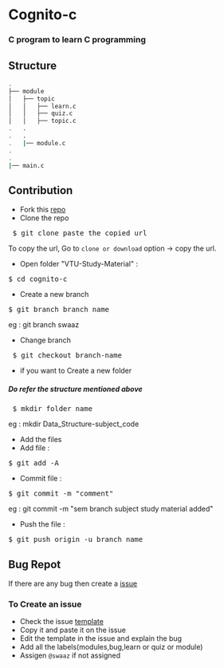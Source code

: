 # Cognito-c
### C program to learn C programming
## Structure
```sh
.
├── module
│   ├── topic
│   │   ├── learn.c
│   │   ├── quiz.c
│   │   ├── topic.c
.   . 
.   .    
.   |── module.c
.
.
|── main.c

 ```
## Contribution
- Fork this [repo](https://github.com/swaaz/cognito-c)
- Clone the repo 
<pre> $ git clone paste_the_copied_url</pre>
To copy the url, Go to ` clone or download `  option -> copy the url.
- Open folder "VTU-Study-Material"  :
<pre>$ cd cognito-c</pre>
- Create a new branch

<pre>$ git branch branch_name</pre>
eg : git branch swaaz
- Change branch
<pre> $ git checkout branch-name</pre>
- if you want to Create a new folder  
##### Do refer the structure mentioned above
 <pre> $ mkdir folder_name </pre>
 eg : mkdir Data_Structure-subject_code
 - Add the files
 - Add file :
<pre>$ git add -A</pre>
- Commit file :
<pre>$ git commit -m "comment"</pre>
   eg : git commit -m "sem branch subject study material added"
- Push the file :
<pre>$ git push origin -u branch_name</pre>

## Bug Repot
If there are any bug then create a [issue](https://github.com/swaaz/cognito-c/issues) 
### To Create an issue 
- Check the issue [template](https://github.com/swaaz/cognito-c/blob/master/.github/ISSUE_TEMPLATE/bug_report.md)
- Copy it and paste it on the issue
- Edit the template in the issue and explain the bug
- Add all the labels(modules,bug,learn or quiz or module)
- Assigen `@swaaz` if not assigned 
